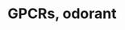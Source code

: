 ---
annotations:
- id: PW:0000125
  parent: signaling pathway
  type: Pathway Ontology
  value: G protein mediated signaling pathway
authors:
- Ehsiao
- MaintBot
- Khanspers
- Ddigles
- Jmelius
- Eweitz
description: ''
last-edited: 2021-05-23
organisms:
- Mus musculus
redirect_from:
- /index.php/Pathway:WP1397
- /instance/WP1397
revision: null
schema-jsonld:
- '@context': https://schema.org/
  '@id': https://wikipathways.github.io/pathways/WP1397.html
  '@type': Dataset
  creator:
    '@type': Organization
    name: WikiPathways
  description: ''
  keywords:
  - Brs3
  - Cmklr1
  - Gpr1
  - Gpr101
  - Gpr107
  - Gpr108
  - Gpr110
  - Gpr111
  - Gpr112
  - Gpr113
  - Gpr114
  - Gpr115
  - Gpr116
  - Gpr12
  - Gpr124
  - Gpr125
  - Gpr126
  - Gpr128
  - Gpr133
  - Gpr135
  - Gpr137
  - Gpr137b
  - Gpr137c
  - Gpr139
  - Gpr141
  - Gpr142
  - Gpr146
  - Gpr149
  - Gpr150
  - Gpr152
  - Gpr153
  - Gpr155
  - Gpr156
  - Gpr157
  - Gpr158
  - Gpr160
  - Gpr161
  - Gpr162
  - Gpr165
  - Gpr171
  - Gpr172b
  - Gpr173
  - Gpr175
  - Gpr176
  - Gpr177
  - Gpr179
  - Gpr180
  - Gpr182
  - Gpr183
  - Gpr19
  - Gpr20
  - Gpr21
  - Gpr22
  - Gpr25
  - Gpr26
  - Gpr27
  - Gpr3
  - Gpr31c
  - Gpr33
  - Gpr34
  - Gpr35
  - Gpr37
  - Gpr37l1
  - Gpr4
  - Gpr44
  - Gpr55
  - Gpr61
  - Gpr63
  - Gpr75
  - Gpr81
  - Gpr82
  - Gpr83
  - Gpr84
  - Gpr85
  - Gpr87
  - Gpr88
  - Gpr89
  - Gpr97
  - Gprc2a-rs5
  - Lgr4
  - Lgr5
  - Lgr6
  - Mrgpra1
  - Mrgpra4
  - Mrgpra6
  - Mrgprb1
  - Mrgprb2
  - Mrgprb3
  - Mrgprb4
  - Mrgprb5
  - Mrgprb8
  - Mrgpre
  - Mrgprf
  - Mrgprg
  - Mrgprh
  - Mrgprx1
  - Olfr1
  - Olfr10
  - Olfr1002
  - Olfr1009
  - Olfr1019
  - Olfr1020
  - Olfr1030
  - Olfr1038
  - Olfr1044
  - Olfr1052
  - Olfr1086
  - Olfr1094
  - Olfr1095
  - Olfr11
  - Olfr1102
  - Olfr12
  - Olfr13
  - Olfr139
  - Olfr140
  - Olfr142
  - Olfr143
  - Olfr144
  - Olfr1444
  - Olfr145
  - Olfr146
  - Olfr147
  - Olfr148
  - Olfr149
  - Olfr15
  - Olfr151
  - Olfr154
  - Olfr18
  - Olfr180
  - Olfr181
  - Olfr183
  - Olfr186
  - Olfr187
  - Olfr19
  - Olfr24
  - Olfr3
  - Olfr469
  - Olfr470
  - Olfr472
  - Olfr473
  - Olfr474
  - Olfr476
  - Olfr477
  - Olfr478
  - Olfr480
  - Olfr481
  - Olfr482
  - Olfr484
  - Olfr486
  - Olfr488
  - Olfr490
  - Olfr491
  - Olfr493
  - Olfr494
  - Olfr495
  - Olfr497
  - Olfr498
  - Olfr5
  - Olfr502
  - Olfr507
  - Olfr508
  - Olfr510
  - Olfr6
  - Olfr63
  - Olfr8
  - Olfr867
  - Olfr9
  - Olfr958
  - Olfr998
  - Opn1mw
  - Opn1sw
  - Oprl1
  - Rho
  - Taar2
  - Taar3
  - Taar4
  - Taar5
  - Taar6
  - Taar7b
  - Taar7d
  - Taar7e
  - Taar7f
  - Taar8b
  - Taar8c
  - Taar9
  - Tas1r1
  - Tas1r2
  - Tas1r3
  - Tas2r102
  - Tas2r104
  - Tas2r106
  - Tas2r107
  - Tas2r109
  - Tas2r113
  - Tas2r114
  - Tas2r116
  - Tas2r117
  - Tas2r120
  - Tas2r124
  - Tas2r125
  - Tas2r129
  - Tas2r134
  - Tas2r135
  - Tas2r136
  - Tas2r138
  - Tas2r139
  - Tas2r143
  - V1ra1
  - V1ra2
  - V1ra3
  - V1ra4
  - V1ra5
  - V1ra6
  - V1ra7
  - V1ra8
  - V1ra9
  - V1rb1
  - V1rb2
  - V1rb3
  - V1rb4
  - V1rb7
  - V1rb8
  - Vmn2r1
  - Vmn2r19
  - Vmn2r22
  - Vmn2r26
  license: CC0
  name: GPCRs, odorant
seo: CreativeWork
title: GPCRs, odorant
wpid: WP1397
---